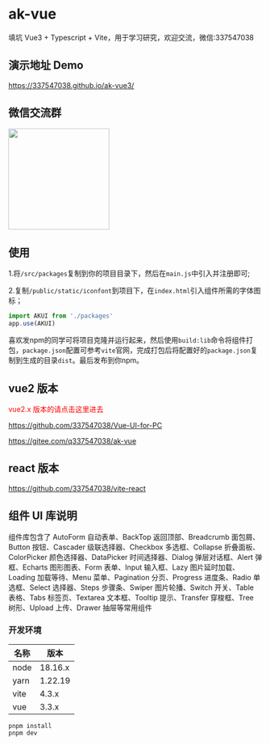 # ak-vue

填坑 Vue3 + Typescript + Vite，用于学习研究，欢迎交流，微信:337547038

## 演示地址 Demo

https://337547038.github.io/ak-vue3/

## 微信交流群

<img src="https://gitee.com/q337547038/vue-form-design/raw/main/qrcode.jpg" width ="200" alt=""/>

## 使用

1.将`/src/packages`复制到你的项目目录下，然后在`main.js`中引入并注册即可;

2.复制`/public/static/iconfont`到项目下，在`index.html`引入组件所需的字体图标；

```javascript
import AKUI from './packages'
app.use(AKUI)
```

喜欢发npm的同学可将项目克隆并运行起来，然后使用`build:lib`命令将组件打包，`package.json`配置可参考`vite`官网，完成打包后将配置好的`package.json`复制到生成的目录`dist`。最后发布到你npm。

## vue2 版本

<font color="#f00">vue2.x 版本的请点击这里进去</font>

https://github.com/337547038/Vue-UI-for-PC

https://gitee.com/q337547038/ak-vue

## react 版本

https://github.com/337547038/vite-react

## 组件 UI 库说明

组件库包含了 AutoForm 自动表单、BackTop 返回顶部、Breadcrumb 面包屑、 Button 按钮、Cascader 级联选择器、Checkbox 多选框、Collapse 折叠面板、ColorPicker
颜色选择器、DataPicker 时间选择器、Dialog 弹层对话框、Alert 弹框、Echarts 图形图表、Form 表单、Input 输入框、Lazy 图片延时加载、Loading 加载等待、Menu 菜单、Pagination
分页、Progress 进度条、Radio 单选框、Select 选择器、Steps 步骤条、Swiper 图片轮播、Switch 开关、Table 表格、Tabs 标签页、Textarea 文本框、Tooltip 提示、Transfer
穿梭框、Tree 树形、Upload 上传、Drawer 抽屉等常用组件

### 开发环境
| 名称           | 版本      |
|--------------|---------|
| node         | 18.16.x |
| yarn         | 1.22.19 |
| vite         | 4.3.x   |
| vue          | 3.3.x   |

```shell
pnpm install
pnpm dev
```
